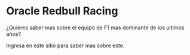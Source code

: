 # Oracle Redbull Racing

¿Quieres saber mas sobre el equipo de F1 mas dominante de los ultimos años?

Ingresa en este sitio para saber mas sobre este.